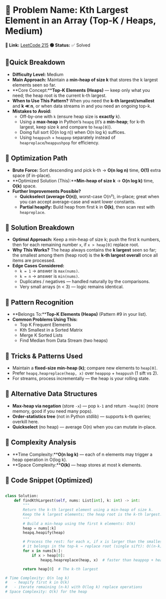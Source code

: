 # 🔹 Problem Name: Kth Largest Element in an Array (Top-K / Heaps, Medium)

**🔗 Link:** [LeetCode 215](https://leetcode.com/problems/kth-largest-element-in-an-array/)
**🟢 Status:** ✅ Solved

## 🔹Quick Breakdown

* **Difficulty Level:** Medium
* **Main Approach:** Maintain a **min-heap of size k** that stores the k largest elements seen so far.
* **Core Concept:****Top-K Elements (Heaps)** — keep only what you need; the heap root is the current k-th largest.
* **When to Use This Pattern?** When you need the **k-th largest/smallest** and **k ≪ n**, or when data streams in and you need an ongoing top-k.
* **Mistakes to Avoid:**
  * Off-by-one with `k` (ensure heap size is **exactly** k).
  * Using a **max-heap** in Python’s `heapq` (it’s a **min-heap**; for k-th largest, keep size k and compare to `heap[0]`).
  * Doing full sort (O(n log n)) when O(n log k) suffices.
  * Using `heappush` + `heappop` separately instead of `heapreplace`/`heappushpop` for efficiency.

## 🔹 Optimization Path

* **Brute Force:** Sort descending and pick k-th → **O(n log n)** time, **O(1)** extra space (if in-place).
* **Optimized Solution (This):****Min-heap of size k** → **O(n log k)** time, **O(k)** space.
* **Further Improvements Possible?**
  * **Quickselect (average O(n))**, worst-case O(n²), in-place; great when you can accept average-case and want lower constants.
  * **Partial heapify:** Build heap from first k in **O(k)**, then scan rest with `heapreplace`.

## 🔹 Solution Breakdown

* **Optimal Approach:** Keep a min-heap of size k; push the first k numbers, then for each remaining number `x`, if `x > heap[0]` replace root.
* **Why This Works?** The heap always contains the **k largest** seen so far; the smallest among them (heap root) is the **k-th largest overall** once all items are processed.
* **Edge Cases Considered:**
  * `k = 1` → answer is `max(nums)`.
  * `k = n` → answer is `min(nums)`.
  * Duplicates / negatives — handled naturally by the comparisons.
  * Very small arrays (n < 3) — logic remains identical.

## 🔹 Pattern Recognition

* **Belongs To:****Top-K Elements (Heaps)** (Pattern #9 in your list).
* **Common Problems Using This:**
  * Top K Frequent Elements
  * Kth Smallest in a Sorted Matrix
  * Merge K Sorted Lists
  * Find Median from Data Stream (two heaps)

## 🔹 Tricks & Patterns Used

* Maintain a **fixed-size min-heap (k)**; compare new elements to `heap[0]`.
* Prefer `heapq.heapreplace(heap, x)` over `heappop` + `heappush` (1 sift vs 2).
* For streams, process incrementally — the heap is your rolling state.

## 🔹 Alternative Data Structures

* **Max-heap via negation** (store `-x`) — pop `k-1` and return `-heap[0]` (more memory, good if you need many pops).
* **Order-statistics tree** (not in Python stdlib) — supports k-th queries; overkill here.
* **Quickselect** (no heap) — average O(n) when you can mutate in-place.

## 🔹 Complexity Analysis

* **Time Complexity:****O(n log k)** — each of n elements may trigger a heap operation in O(log k).
* **Space Complexity:****O(k)** — heap stores at most k elements.

## 🔹 Code Snippet (Optimized)

```python

class Solution:
    def findKthLargest(self, nums: List[int], k: int) -> int:
        """
        Return the k-th largest element using a min-heap of size k.
        Keep the k largest elements; the heap root is the k-th largest.
        """
        # Build a min-heap using the first k elements: O(k)
        heap = nums[:k]
        heapq.heapify(heap)

        # Process the rest: for each x, if x is larger than the smallest in heap,
        # it belongs in the top-k → replace root (single sift): O((n-k) log k)
        for x in nums[k:]:
            if x > heap[0]:
                heapq.heapreplace(heap, x)  # faster than heappop + heappush

        return heap[0]  # The k-th largest

# Time Complexity: O(n log k)
#   - heapify first k in O(k)
#   - iterate remaining (n-k) with O(log k) replace operations
# Space Complexity: O(k) for the heap
```
